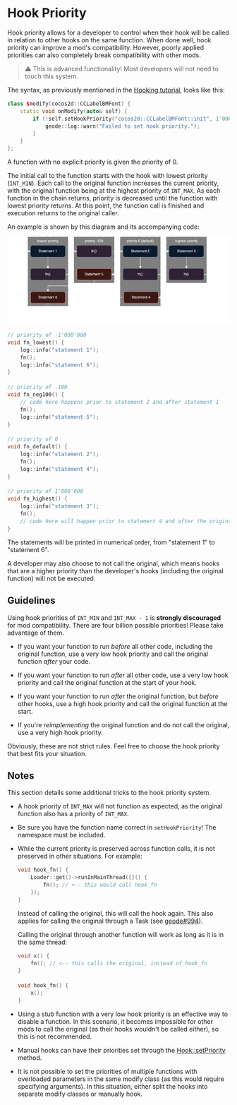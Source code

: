 # Hook Priority

Hook priority allows for a developer to control when their hook will be called in relation to other hooks on the same function. When done well, hook priority can improve a mod's compatibility. However, poorly applied priorities can also completely break compatibility with other mods.

> :warning: This is advanced functionality! Most developers will not need to touch this system.

The syntax, as previously mentioned in the [Hooking tutorial](/tutorials/modify.md), looks like this:

```cpp
class $modify(cocos2d::CCLabelBMFont) {
    static void onModify(auto& self) {
        if (!self.setHookPriority("cocos2d::CCLabelBMFont::init", 1'000'000'000)) {
            geode::log::warn("Failed to set hook priority.");
        }
    }
};
```

A function with no explicit priority is given the priority of 0.

The initial call to the function starts with the hook with lowest priority (`INT_MIN`).
Each call to the original function increases the current priority, with the original function being at the highest priority of `INT_MAX`.
As each function in the chain returns, priority is decreased until the function with lowest priority returns.
At this point, the function call is finished and execution returns to the original caller.

An example is shown by this diagram and its accompanying code:

![Diagram detailing the flow of execution for a hooked function](/assets/hook_priority.png)

```cpp
// priority of -1'000'000
void fn_lowest() {
    log::info("statement 1");
    fn();
    log::info("statement 6");
}

// priority of -100
void fn_neg100() {
    // code here happens prior to statement 2 and after statement 1
    fn();
    log::info("statement 5");
}

// priority of 0
void fn_default() {
    log::info("statement 2");
    fn();
    log::info("statement 4");
}

// priority of 1'000'000
void fn_highest() {
    log::info("statement 3");
    fn();
    // code here will happen prior to statement 4 and after the original function call
}
```

The statements will be printed in numerical order, from "statement 1" to "statement 6".

A developer may also choose to not call the original, which means hooks that are a higher priority than the developer's hooks (including the original function) will not be executed.

## Guidelines

Using hook priorities of `INT_MIN` and `INT_MAX - 1` is **strongly discouraged** for mod compatibility.
There are four billion possible priorities! Please take advantage of them.

- If you want your function to run _before_ all other code, including the original function, use a very low hook priority and call the original function _after_ your code.

- If you want your function to run _after_ all other code, use a very low hook priority and call the original function at the start of your hook.

- If you want your function to run _after_ the original function, but _before_ other hooks, use a high hook priority and call the original function at the start.

- If you're _reimplementing_ the original function and do not call the original, use a very high hook priority.

Obviously, these are not strict rules. Feel free to choose the hook priority that best fits your situation.

## Notes

This section details some additional tricks to the hook priority system.

- A hook priority of `INT_MAX` will not function as expected, as the original function also has a priority of `INT_MAX`.

- Be sure you have the function name correct in `setHookPriority`! The namespace must be included.

- While the current priority is preserved across function calls, it is not preserved in other situations. For example:

  ```cpp
  void hook_fn() {
      Loader::get()->runInMainThread([]() {
          fn(); // <-- this would call hook_fn
      });
  }
  ```

  Instead of calling the original, this will call the hook again. This also applies for calling the original through a Task (see [geode#994](https://github.com/geode-sdk/geode/issues/994)).

  Calling the original through another function will work as long as it is in the same thread:

  ```cpp
  void x() {
      fn(); // <-- this calls the original, instead of hook_fn
  }

  void hook_fn() {
      x();
  }
  ```

- Using a stub function with a very low hook priority is an effective way to disable a function. In this scenario, it becomes impossible for other mods to call the original (as their hooks wouldn't be called either), so this is not recommended.

- Manual hooks can have their priorities set through the [Hook::setPriority](/classes/geode/Hook/#setPriority) method.

- It is not possible to set the priorities of multiple functions with overloaded parameters in the same modify class (as this would require specifying arguments). In this situation, either split the hooks into separate modify classes or manually hook.
